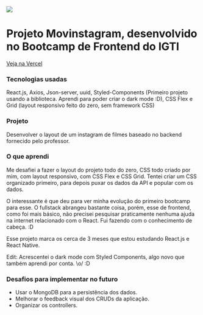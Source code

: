 <img src="readme-screens/project-screen.gif" >

# Projeto Movinstagram, desenvolvido no Bootcamp de Frontend do IGTI

[Veja na Vercel](https://igti-frontend-projeto-final-react.vercel.app/)

### Tecnologias usadas
React.js, Axios, Json-server, uuid, Styled-Components (Primeiro projeto usando a biblioteca. Aprendi para poder criar o dark mode :D), CSS Flex e Grid (layout responsivo feito do zero, sem framework CSS)

### Projeto
Desenvolver o layout de um instagram de filmes baseado no backend fornecido pelo professor. 

### O que aprendi
Me desafiei a fazer o layout do projeto todo do zero, CSS todo criado por mim, com layout responsivo, com CSS Flex e CSS Grid. Tentei criar um CSS organizado primeiro, para depois puxar os dados da API e popular com os dados.

O interessante é que deu para ver minha evolução do primeiro bootcamp para esse. O fullstack abrangeu bastante coisa, porém, esse de frontend, como foi mais básico, não precisei pesquisar praticamente nenhuma ajuda na internet relacionado com o React. Fui fazendo com o conhecimento de cabeça. :D

Esse projeto marca os cerca de 3 meses que estou estudando React.js e React Native.

Edit: Acrescentei o dark mode com Styled Components, algo novo que também aprendi por conta. \o/ :D

### Desafios para implementar no futuro
* Usar o MongoDB para a persistência dos dados.
* Melhorar o feedback visual dos CRUDs da aplicação.
* Organizar os controllers.
